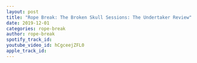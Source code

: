 ```yaml
---
layout: post
title: "Rope Break: The Broken Skull Sessions: The Undertaker Review"
date: 2019-12-01
categories: rope-break
author: rope-break
spotify_track_id: 
youtube_video_id: hCgceejZFL0
apple_track_id: 
---
```

